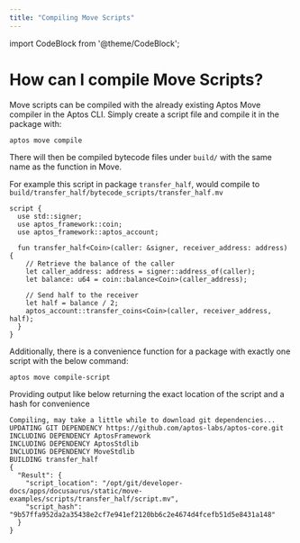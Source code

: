 ```yaml
---
title: "Compiling Move Scripts"
---
```


import CodeBlock from '@theme/CodeBlock';

# How can I compile Move Scripts?

Move scripts can be compiled with the already existing Aptos Move compiler in
the Aptos CLI. Simply create a script file and compile it in the package with:

```shell
aptos move compile
```

There will then be compiled bytecode files under `build/` with the same name as
the function in Move.

For example this script in package `transfer_half`, would compile
to `build/transfer_half/bytecode_scripts/transfer_half.mv`

```move
script {
  use std::signer;
  use aptos_framework::coin;
  use aptos_framework::aptos_account;

  fun transfer_half<Coin>(caller: &signer, receiver_address: address) {
    // Retrieve the balance of the caller
    let caller_address: address = signer::address_of(caller);
    let balance: u64 = coin::balance<Coin>(caller_address);

    // Send half to the receiver
    let half = balance / 2;
    aptos_account::transfer_coins<Coin>(caller, receiver_address, half);
  }
}
```

Additionally, there is a convenience function for a package with exactly one
script with the below command:

```shell
aptos move compile-script
```

Providing output like below returning the exact location of the script and a
hash for convenience

```shell
Compiling, may take a little while to download git dependencies...
UPDATING GIT DEPENDENCY https://github.com/aptos-labs/aptos-core.git
INCLUDING DEPENDENCY AptosFramework
INCLUDING DEPENDENCY AptosStdlib
INCLUDING DEPENDENCY MoveStdlib
BUILDING transfer_half
{
  "Result": {
    "script_location": "/opt/git/developer-docs/apps/docusaurus/static/move-examples/scripts/transfer_half/script.mv",
    "script_hash": "9b57ffa952da2a35438e2cf7e941ef2120bb6c2e4674d4fcefb51d5e8431a148"
  }
}
```
